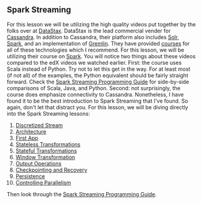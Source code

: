 Spark Streaming
-----

For this lesson we will be utilizing the high quality videos put together by the folks over at [DataStax](http://www.datastax.com/). DataStax is the lead commercial vender for [Cassandra](http://cassandra.apache.org/). In addition to Cassandra, their platform also includes [Solr](http://lucene.apache.org/solr/), [Spark](http://spark.apache.org/), and an implementation of [Gremlin](https://github.com/tinkerpop/gremlin/wiki). They have provided [courses](https://academy.datastax.com/courses) for all of these technologies which I recommend. For this lesson, we will be utilizing their course on [Spark](https://academy.datastax.com/resources/getting-started-apache-spark). You will notice two things about these videos compared to the edX videos we watched earlier. First: the course uses Scala instead of Python. Try not to let this get in the way. For at least most (if not all) of the examples, the Python equivalent should be fairly straight forward. Check the [Spark Streaming Programming Guide](http://spark.apache.org/docs/latest/streaming-programming-guide.html) for side-by-side comparisons of Scala, Java, and Python. Second: not surprisingly, the course does emphasize connectivity to Cassandra. Nonetheless, I have found it to be the best introduction to Spark Streaming that I've found. So again, don't let that distract you. For this lesson, we will be diving directly into the Spark Streaming lessons:

1. [Discretized Stream](https://academy.datastax.com/resources/getting-started-apache-spark?unit=spark-streaming-discretized-stream)
2. [Architecture](https://academy.datastax.com/resources/getting-started-apache-spark?unit=spark-streaming-architecture)
3. [First App](https://academy.datastax.com/resources/getting-started-apache-spark?unit=spark-streaming-first-app)
4. [Stateless Transformations](https://academy.datastax.com/resources/getting-started-apache-spark?unit=spark-streaming-stateless-transformations)
5. [Stateful Transformations](https://academy.datastax.com/resources/getting-started-apache-spark?unit=spark-streaming-stateful-transformations)
6. [Window Transformation](https://academy.datastax.com/resources/getting-started-apache-spark?unit=spark-streaming-window-transformation)
7. [Output Operations](https://academy.datastax.com/resources/getting-started-apache-spark?unit=spark-streaming-output-operations)
8. [Checkpointing and Recovery](https://academy.datastax.com/resources/getting-started-apache-spark?unit=spark-streaming-checkpointing-and-recovery)
9. [Persistence](https://academy.datastax.com/resources/getting-started-apache-spark?unit=spark-streaming-persistence)
10. [Controlling Parallelism](https://academy.datastax.com/resources/getting-started-apache-spark?unit=spark-streaming-controlling-parallelism)

Then look through the [Spark Streaming Programming Guide](http://spark.apache.org/docs/latest/streaming-programming-guide.html).
